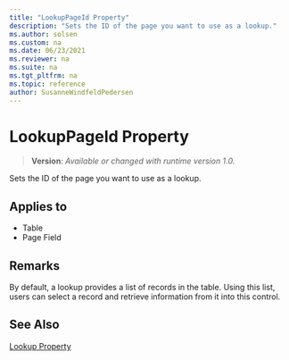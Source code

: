 ```yaml
---
title: "LookupPageId Property"
description: "Sets the ID of the page you want to use as a lookup."
ms.author: solsen
ms.custom: na
ms.date: 06/23/2021
ms.reviewer: na
ms.suite: na
ms.tgt_pltfrm: na
ms.topic: reference
author: SusanneWindfeldPedersen
---
```

[//]: # (START>DO_NOT_EDIT)
[//]: # (IMPORTANT:Do not edit any of the content between here and the END>DO_NOT_EDIT.)
[//]: # (Any modifications should be made in the .xml files in the ModernDev repo.)
# LookupPageId Property
> **Version**: _Available or changed with runtime version 1.0._

Sets the ID of the page you want to use as a lookup.

## Applies to
-   Table
-   Page Field

[//]: # (IMPORTANT: END>DO_NOT_EDIT)

## Remarks

By default, a lookup provides a list of records in the table. Using this list, users can select a record and retrieve information from it into this control.

## See Also

[Lookup Property](devenv-lookup-property.md)